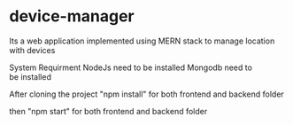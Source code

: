 # device-manager
Its a web application implemented using MERN stack to manage location with devices

System Requirment
NodeJs need to be installed
Mongodb need to be installed

After cloning the project
"npm install" for both frontend and backend folder

then "npm start" for both frontend and backend folder
